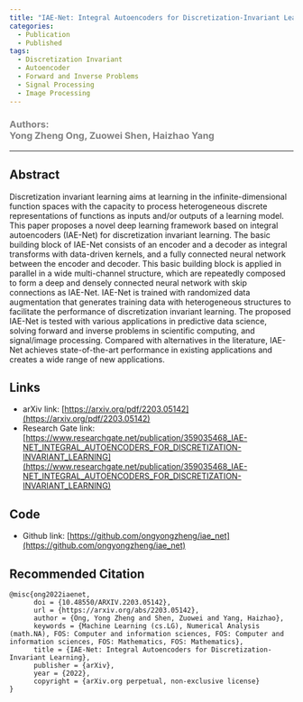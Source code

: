 ```yaml
---
title: "IAE-Net: Integral Autoencoders for Discretization-Invariant Learning"
categories:
  - Publication
  - Published
tags:
  - Discretization Invariant
  - Autoencoder
  - Forward and Inverse Problems
  - Signal Processing
  - Image Processing
---
```


### <span style="color: grey;">Authors: <br>Yong Zheng Ong, Zuowei Shen, Haizhao Yang</span>

***********************************************************************

## Abstract

Discretization invariant learning aims at learning in the infinite-dimensional function spaces with the capacity to process heterogeneous discrete representations of functions as inputs and/or outputs of a learning model. This paper proposes a novel deep learning framework based on integral autoencoders (IAE-Net) for discretization invariant learning. The basic building block of IAE-Net consists of an encoder and a decoder as integral transforms with data-driven kernels, and a fully connected neural network between the encoder and decoder. This basic building block is applied in parallel in a wide multi-channel structure, which are repeatedly composed to form a deep and densely connected neural network with skip connections as IAE-Net. IAE-Net is trained with randomized data augmentation that generates training data with heterogeneous structures to facilitate the performance of discretization invariant learning. The proposed IAE-Net is tested with various applications in predictive data science, solving forward and inverse problems in scientific computing, and signal/image processing. Compared with alternatives in the literature, IAE-Net achieves state-of-the-art performance in existing applications and creates a wide range of new applications.

## Links

- arXiv link: [https://arxiv.org/pdf/2203.05142](https://arxiv.org/pdf/2203.05142)
- Research Gate link:  [https://www.researchgate.net/publication/359035468_IAE-NET_INTEGRAL_AUTOENCODERS_FOR_DISCRETIZATION-INVARIANT_LEARNING](https://www.researchgate.net/publication/359035468_IAE-NET_INTEGRAL_AUTOENCODERS_FOR_DISCRETIZATION-INVARIANT_LEARNING)

## Code

- Github link: [https://github.com/ongyongzheng/iae_net](https://github.com/ongyongzheng/iae_net)

## Recommended Citation

```
@misc{ong2022iaenet,
      doi = {10.48550/ARXIV.2203.05142},
      url = {https://arxiv.org/abs/2203.05142},
      author = {Ong, Yong Zheng and Shen, Zuowei and Yang, Haizhao},
      keywords = {Machine Learning (cs.LG), Numerical Analysis (math.NA), FOS: Computer and information sciences, FOS: Computer and information sciences, FOS: Mathematics, FOS: Mathematics},
      title = {IAE-Net: Integral Autoencoders for Discretization-Invariant Learning},
      publisher = {arXiv},
      year = {2022},
      copyright = {arXiv.org perpetual, non-exclusive license}
}
```
